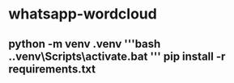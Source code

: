 # whatsapp-wordcloud
 
python -m venv .venv
'''bash
.\.venv\Scripts\activate.bat
'''
pip install -r requirements.txt
-